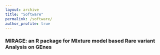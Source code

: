 ```yaml
---
layout: archive
title: "Software"
permalink: /software/
author_profile: true
---
```



### MIRAGE: an R package for MIxture model based Rare variant Analysis on GEnes
